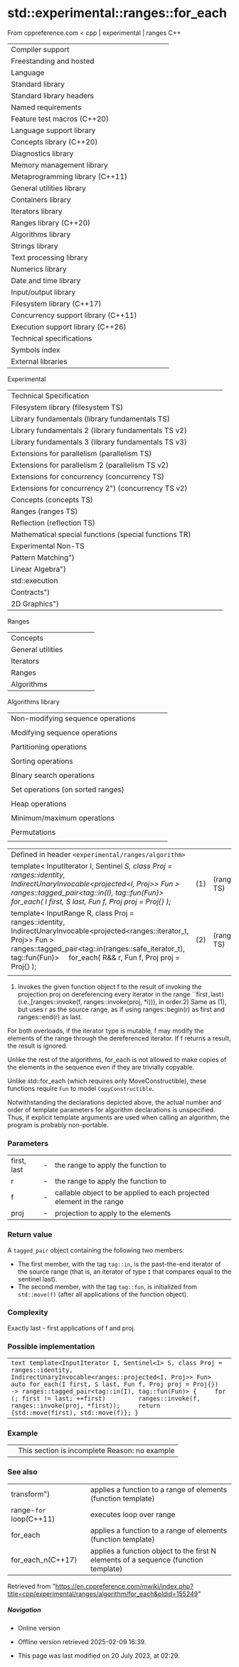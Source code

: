 # std::experimental::ranges::for_each

From cppreference.com
< cpp‎ | experimental‎ | ranges
C++

|  |  |  |  |  |
| --- | --- | --- | --- | --- |
| Compiler support | | | | |
| Freestanding and hosted | | | | |
| Language | | | | |
| Standard library | | | | |
| Standard library headers | | | | |
| Named requirements | | | | |
| Feature test macros (C++20) | | | | |
| Language support library | | | | |
| Concepts library (C++20) | | | | |
| Diagnostics library | | | | |
| Memory management library | | | | |
| Metaprogramming library (C++11) | | | | |
| General utilities library | | | | |
| Containers library | | | | |
| Iterators library | | | | |
| Ranges library (C++20) | | | | |
| Algorithms library | | | | |
| Strings library | | | | |
| Text processing library | | | | |
| Numerics library | | | | |
| Date and time library | | | | |
| Input/output library | | | | |
| Filesystem library (C++17) | | | | |
| Concurrency support library (C++11) | | | | |
| Execution support library (C++26) | | | | |
| Technical specifications | | | | |
| Symbols index | | | | |
| External libraries | | | | |

Experimental

|  |  |  |  |  |
| --- | --- | --- | --- | --- |
| Technical Specification | | | | |
| Filesystem library (filesystem TS) | | | | |
| Library fundamentals (library fundamentals TS) | | | | |
| Library fundamentals 2 (library fundamentals TS v2) | | | | |
| Library fundamentals 3 (library fundamentals TS v3) | | | | |
| Extensions for parallelism (parallelism TS) | | | | |
| Extensions for parallelism 2 (parallelism TS v2) | | | | |
| Extensions for concurrency (concurrency TS) | | | | |
| Extensions for concurrency 2") (concurrency TS v2) | | | | |
| Concepts (concepts TS) | | | | |
| Ranges (ranges TS) | | | | |
| Reflection (reflection TS) | | | | |
| Mathematical special functions (special functions TR) | | | | |
| Experimental Non-TS | | | | |
| Pattern Matching") | | | | |
| Linear Algebra") | | | | |
| std::execution | | | | |
| Contracts") | | | | |
| 2D Graphics") | | | | |

Ranges

|  |  |  |  |  |
| --- | --- | --- | --- | --- |
| Concepts | | | | |
| General utilities | | | | |
| Iterators | | | | |
| Ranges | | | | |
| Algorithms | | | | |

Algorithms library

|  |  |  |  |  |
| --- | --- | --- | --- | --- |
| Non-modifying sequence operations | | | | |
| |  |  |  |  |  | | --- | --- | --- | --- | --- | | all_ofany_ofnone_of | | | | | | countcount_if | | | | | | |  |  |  |  |  | | --- | --- | --- | --- | --- | | findfind_iffind_if_not | | | | | | find_end | | | | | | find_first_of | | | | | | |  |  |  |  |  | | --- | --- | --- | --- | --- | | adjacent_find | | | | | | search | | | | | | search_n | | | | | | mismatch | | | | | |  | | | | | | |  |  |  |  |  | | --- | --- | --- | --- | --- | | equal | | | | | | ****for_each**** | | | | | | lexicographical_compare | | | | | |  | | | | | |  | | | | | |
| Modifying sequence operations | | | | |
| |  |  |  |  |  | | --- | --- | --- | --- | --- | | copycopy_if | | | | | | copy_n") | | | | | | copy_backward") | | | | | | move") | | | | | | move_backward") | | | | | |  | | | | | | |  |  |  |  |  | | --- | --- | --- | --- | --- | | fill") | | | | | | fill_n") | | | | | | generate") | | | | | | generate_n") | | | | | | swap_ranges") | | | | | | shuffle") | | | | | | transform") | | | | | | |  |  |  |  |  | | --- | --- | --- | --- | --- | | removeremove_if") | | | | | | replacereplace_if") | | | | | | reverse") | | | | | | rotate") | | | | | | unique") | | | | | | |  |  |  |  |  | | --- | --- | --- | --- | --- | | remove_copyremove_copy_if") | | | | | | replace_copyreplace_copy_if") | | | | | | reverse_copy") | | | | | | rotate_copy") | | | | | | unique_copy") | | | | | |
| Partitioning operations | | | | |
| |  |  |  |  |  | | --- | --- | --- | --- | --- | | is_partitioned") | | | | | | partition_point") | | | | | | |  |  |  |  |  | | --- | --- | --- | --- | --- | | partition") | | | | | | partition_copy") | | | | | | |  |  |  |  |  | | --- | --- | --- | --- | --- | | stable_partition") | | | | | |  | | | | | |
| Sorting operations | | | | |
| |  |  |  |  |  | | --- | --- | --- | --- | --- | | is_sorted") | | | | | | is_sorted_until") | | | | | | |  |  |  |  |  | | --- | --- | --- | --- | --- | | sort | | | | | | stable_sort") | | | | | | |  |  |  |  |  | | --- | --- | --- | --- | --- | | partial_sort") | | | | | | partial_sort_copy") | | | | | | |  |  |  |  |  | | --- | --- | --- | --- | --- | | nth_element") | | | | | |  | | | | | |
| Binary search operations | | | | |
| |  |  |  |  |  | | --- | --- | --- | --- | --- | | lower_bound") | | | | | | |  |  |  |  |  | | --- | --- | --- | --- | --- | | upper_bound") | | | | | | |  |  |  |  |  | | --- | --- | --- | --- | --- | | binary_search") | | | | | | |  |  |  |  |  | | --- | --- | --- | --- | --- | | equal_range") | | | | | |
| Set operations (on sorted ranges) | | | | |
| |  |  |  |  |  | | --- | --- | --- | --- | --- | | merge") | | | | | | inplace_merge") | | | | | | |  |  |  |  |  | | --- | --- | --- | --- | --- | | includes") | | | | | |  | | | | | | |  |  |  |  |  | | --- | --- | --- | --- | --- | | set_difference") | | | | | | set_intersection") | | | | | | |  |  |  |  |  | | --- | --- | --- | --- | --- | | set_symmetric_difference") | | | | | | set_union") | | | | | |
| Heap operations | | | | |
| |  |  |  |  |  | | --- | --- | --- | --- | --- | | is_heap") | | | | | | is_heap_until") | | | | | | |  |  |  |  |  | | --- | --- | --- | --- | --- | | make_heap") | | | | | | sort_heap") | | | | | | |  |  |  |  |  | | --- | --- | --- | --- | --- | | push_heap") | | | | | | pop_heap") | | | | | |
| Minimum/maximum operations | | | | |
| |  |  |  |  |  | | --- | --- | --- | --- | --- | | max") | | | | | | max_element") | | | | | | |  |  |  |  |  | | --- | --- | --- | --- | --- | | min") | | | | | | min_element") | | | | | | |  |  |  |  |  | | --- | --- | --- | --- | --- | | minmax") | | | | | | minmax_element") | | | | | |
| Permutations | | | | |
| |  |  |  |  |  | | --- | --- | --- | --- | --- | | is_permutation | | | | | | |  |  |  |  |  | | --- | --- | --- | --- | --- | | next_permutation") | | | | | | |  |  |  |  |  | | --- | --- | --- | --- | --- | | prev_permutation") | | | | | |

|  |  |  |
| --- | --- | --- |
| Defined in header `<experimental/ranges/algorithm>` |  |  |
| template< InputIterator I, Sentinel<I> S, class Proj = ranges::identity,            IndirectUnaryInvocable<projected<I, Proj>> Fun >  ranges::tagged_pair<tag::in(I), tag::fun(Fun)>     for_each( I first, S last, Fun f, Proj proj = Proj{} ); | (1) | (ranges TS) |
| template< InputRange R, class Proj = ranges::identity,            IndirectUnaryInvocable<projected<ranges::iterator_t<R>, Proj>> Fun >  ranges::tagged_pair<tag::in(ranges::safe_iterator_t<R>), tag::fun(Fun)>     for_each( R&& r, Fun f, Proj proj = Proj{} ); | (2) | (ranges TS) |
|  |  |  |

1) Invokes the given function object f to the result of invoking the projection proj on dereferencing every iterator in the range ``first`,`last`)` (i.e.,[ranges::invoke(f, ranges::invoke(proj, \*i))), in order.2) Same as (1), but uses r as the source range, as if using ranges::begin(r) as first and ranges::end(r) as last.

For both overloads, if the iterator type is mutable, f may modify the elements of the range through the dereferenced iterator. If f returns a result, the result is ignored.

Unlike the rest of the algorithms, for_each is not allowed to make copies of the elements in the sequence even if they are trivially copyable.

Unlike std::for_each (which requires only MoveConstructible), these functions require `Fun` to model `CopyConstructible`.

Notwithstanding the declarations depicted above, the actual number and order of template parameters for algorithm declarations is unspecified. Thus, if explicit template arguments are used when calling an algorithm, the program is probably non-portable.

### Parameters

|  |  |  |
| --- | --- | --- |
| first, last | - | the range to apply the function to |
| r | - | the range to apply the function to |
| f | - | callable object to be applied to each projected element in the range |
| proj | - | projection to apply to the elements |

### Return value

A `tagged_pair` object containing the following two members:

- The first member, with the tag `tag::in`, is the past-the-end iterator of the source range (that is, an iterator of type `I` that compares equal to the sentinel last).
- The second member, with the tag `tag::fun`, is initialized from `std::move(f)` (after all applications of the function object).

### Complexity

Exactly last - first applications of f and proj.

### Possible implementation

|  |
| --- |
| ```text template<InputIterator I, Sentinel<I> S, class Proj = ranges::identity,          IndirectUnaryInvocable<ranges::projected<I, Proj>> Fun> auto for_each(I first, S last, Fun f, Proj proj = Proj{})      -> ranges::tagged_pair<tag::in(I), tag::fun(Fun)> {     for (; first != last; ++first)         ranges::invoke(f, ranges::invoke(proj, *first));     return {std::move(first), std::move(f)}; } ``` |

### Example

|  |  |
| --- | --- |
|  | This section is incomplete Reason: no example |

### See also

|  |  |
| --- | --- |
| transform") | applies a function to a range of elements   (function template) |
| range-`for` loop(C++11) | executes loop over range |
| for_each | applies a function to a range of elements   (function template) |
| for_each_n(C++17) | applies a function object to the first N elements of a sequence   (function template) |

Retrieved from "<https://en.cppreference.com/mwiki/index.php?title=cpp/experimental/ranges/algorithm/for_each&oldid=155249>"

##### Navigation

- Online version
- Offline version retrieved 2025-02-09 16:39.

- This page was last modified on 20 July 2023, at 02:29.
